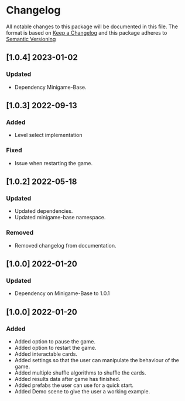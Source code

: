 # Changelog

All notable changes to this package will be documented in this file.
The format is based on [Keep a Changelog](https://keepachangelog.com/en/1.0.0/) and this package adheres to [Semantic Versioning](https://semver.org/)

## [1.0.4] 2023-01-02
### Updated
- Dependency Minigame-Base.

## [1.0.3] 2022-09-13
### Added
- Level select implementation

### Fixed
- Issue when restarting the game.

## [1.0.2] 2022-05-18
### Updated
- Updated dependencies.
- Updated minigame-base namespace.
### Removed
- Removed changelog from documentation.

## [1.0.0] 2022-01-20
### Updated
- Dependency on Minigame-Base to 1.0.1

## [1.0.0] 2022-01-20
### Added
 - Added option to pause the game.
 - Added option to restart the game.
 - Added interactable cards.
 - Added settings so that the user can manipulate the behaviour of the game.
 - Added multiple shuffle algorithms to shuffle the cards.
 - Added results data after game has finished.
 - Added prefabs the user can use for a quick start.
 - Added Demo scene to give the user a working example.